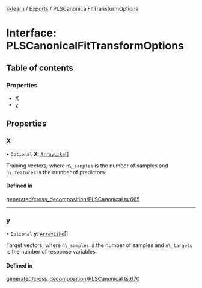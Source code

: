 [sklearn](../readme.md) / [Exports](../modules.md) / PLSCanonicalFitTransformOptions

# Interface: PLSCanonicalFitTransformOptions

## Table of contents

### Properties

- [X](PLSCanonicalFitTransformOptions.md#x)
- [y](PLSCanonicalFitTransformOptions.md#y)

## Properties

### X

• `Optional` **X**: [`ArrayLike`](../modules.md#arraylike)[]

Training vectors, where `n\_samples` is the number of samples and `n\_features` is the number of predictors.

#### Defined in

[generated/cross_decomposition/PLSCanonical.ts:665](https://github.com/transitive-bullshit/scikit-learn-ts/blob/367336a/packages/sklearn/src/generated/cross_decomposition/PLSCanonical.ts#L665)

___

### y

• `Optional` **y**: [`ArrayLike`](../modules.md#arraylike)[]

Target vectors, where `n\_samples` is the number of samples and `n\_targets` is the number of response variables.

#### Defined in

[generated/cross_decomposition/PLSCanonical.ts:670](https://github.com/transitive-bullshit/scikit-learn-ts/blob/367336a/packages/sklearn/src/generated/cross_decomposition/PLSCanonical.ts#L670)
